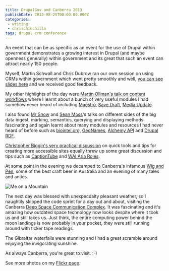 ```yaml
---
title: DrupalGov and Canberra 2013
publishDate: 2013-08-25T00:00:00.000Z
categories:
 - writing
 - chrischinchilla
tags: drupal crm conference
---
```


An event that can be as specific as an event for the use of Drupal within government demonstrates a growing interest in Drupal (and maybe openness generally) within government and its great that such an event can attract nearly 150 people.

Myself, Martin Schwall and Chris Dubrow ran our own session on using CRMs within government which went pretty smoothly and well, <a href="https://www.slideshare.net/chrischinchilla/extend-drupal-with-a-crm-drupalgov-2013" target="_blank">you can see slides here</a> and we received good feedback.

My other highlights of the day were <a href="https://lanyrd.com/2013/drupalgov/scmgxz/" target="_blank">Martin Ollman's talk on content workflows</a> where I learnt about a bunch of very useful modules I had somehow never heard of including <a href="https://drupal.org/project/maestro" target="_blank">Maestro</a>, <a href="https://drupal.org/project/save_draft" target="_blank">Save Draft</a>, <a href="https://drupal.org/project/media_update" target="_blank">Media Update</a>.

I also found <a href="https://lanyrd.com/2013/drupalgov/scmgxy/" target="_blank">Mr Snow</a> and <a href="https://lanyrd.com/2013/drupalgov/scmgxt/" target="_blank">Sean Moss</a>'s talks on different sides of the big data ingest, marking, semantics, querying and displaying methods fascinating and again learnt about many modules and resources I had never heard of before such as <a href="https://biointel.org/" target="_blank">biointel.org</a>, <a href="https://www.geonames.org/" target="_blank">GeoNames</a>, <a href="https://www.alchemyapi.com/" target="_blank">Alchemy API</a> and <a href="https://drupal.org/node/574624" target="_blank">Drupal RDF</a>.

<a href="https://lanyrd.com/2013/drupalgov/scmgyp/" target="_blank">Christopher Biggin's very practical discussion</a> on quick tools and tips for creating more accessible sites equally threw up some great discussion and tips such as <a href="https://captiontube.appspot.com/" target="_blank">CaptionTube</a> and <a href="https://www.w3.org/TR/wai-aria/roles" target="_blank">WAI Aria Roles</a>.

At some point in the evening we decamped to Canberra's infamous <a href="https://www.visitcanberra.com.au/Things-to-do-and-see/Food-and-wine/Breweries/Business-Details-Page.aspx?ID=9002555&Title=Wig+and+Pen+English+Pub+and+Brewery" target="_blank">Wig and Pen</a>, some of the best craft beer in Australia and an evening of many tales and antics.

![Me on a Mountain](chrisonmountain.jpg)

The next day was blessed with unexpecdalty pleasant weather, so I naughtily skipped the code sprint for a day out and about, visiting the Canberra <a href="https://www.cdscc.nasa.gov/" target="_blank">Deep Space Communication Complex</a>. It was fascinating and it's amazing how outdated space technology now looks despite where it took us and still takes us. Just think, the entire computing power behind the moon landings is now probably in your pocket, they were still running around with ticker tape readings.

The Gibraltar waterfalls were stunning and I had a great scramble around enjoying the invigorating sunshine.

As always Canberra, you're great to visit. :-)

See more photos on my <a href="https://www.flickr.com/photos/chrischinchilla/sets/72157635219192536/" target="_blank">Flickr page</a>.
